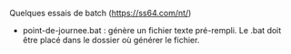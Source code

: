 Quelques essais de batch (https://ss64.com/nt/)
- point-de-journee.bat : génère un fichier texte pré-rempli. Le .bat doit être placé dans le dossier où générer le fichier.
